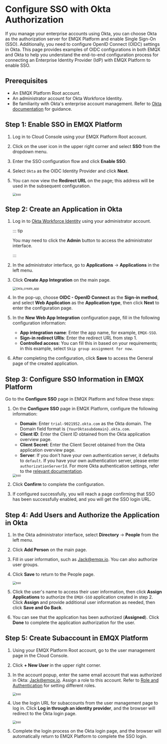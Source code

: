 # Configure SSO with Okta Authorization

If you manage your enterprise accounts using Okta, you can choose Okta as the authorization server for EMQX Platform and enable Single Sign-On (SSO). Additionally, you need to configure OpenID Connect (OIDC) settings in Okta. This page provides examples of OIDC configurations in both EMQX and Okta to help you understand the end-to-end configuration process for connecting an Enterprise Identity Provider (IdP) with EMQX Platform to enable SSO.

## Prerequisites

- An EMQX Platform Root account.
- An administrator account for Okta Workforce Identity.
- Be familiarity with Okta's enterprise account management. Refer to [Okta documentation](https://help.okta.com/oie/en-us/content/topics/identity-engine/oie-get-started.htm) for guidance.

## Step 1: Enable SSO in EMQX Platform

1. Log in to Cloud Console using your EMQX Platform Root account.

2. Click on the user icon in the upper right corner and select **SSO** from the dropdown menu.

3. Enter the SSO configuration flow and click **Enable SSO**.

4. Select `Okta` as the OIDC Identity Provider and click **Next**.

5. You can now view the **Redirect URL** on the page; this address will be used in the subsequent configuration.

   <img src="./_assets/sso2.png" alt="sso" style="zoom:67%;" />

## Step 2: Create an Application in Okta

1. Log in to [Okta Workforce Identity](https://www.okta.com/workforce-identity/) using your administrator account.

   ::: tip

   You may need to click the **Admin** button to access the administrator interface.

   :::

2. In the administrator interface, go to **Applications** -> **Applications** in the left menu.

3. Click **Create App Integration** on the main page.

   <img src="./_assets/Okta_create_app.png" alt="Okta_create_app" style="zoom:67%;" />

4. In the pop-up, choose **OIDC - OpenID Connect** as the **Sign-in method**, and select **Web Application** as the **Application type**, then click **Next** to enter the configuration page.

5. In the **New Web App Integration** configuration page, fill in the following configuration information:

   - **App integration name**: Enter the app name, for example, `EMQX-SSO`.
   - **Sign-in redirect URIs**: Enter the redirect URL from step 1.
   - **Controlled access**: You can fill this in based on your requirements; in this example, select `Skip group assignment for now`.

6. After completing the configuration, click **Save** to access the General page of the created application.

## Step 3: Configure SSO Information in EMQX Platform

Go to the **Configure SSO** page in EMQX Platform and follow these steps:

1. On the **Configure SSO** page in EMQX Platform, configure the following information:

   - **Domain**: Enter `trial-9021952.okta.com` as the Okta domain. The Domain field format is `{YourOktasubdomain}.okta.com`.
   - **Client ID**: Enter the Client ID obtained from the Okta application overview page.
   - **Client Secret**: Enter the Client Secret obtained from the Okta application overview page.
   - **Server**: If you don't have your own authentication server, it defaults to `default`. If you have your own authentication server, please enter `authorizationServerId`. For more Okta authentication settings, refer to the [relevant documentation](https://developer.okta.com/docs/concepts/auth-servers/).

   <img src="./_assets/okta_2.png" alt="sso" style="zoom:67%;" />

2. Click **Confirm** to complete the configuration.

3. If configured successfully, you will reach a page confirming that SSO has been successfully enabled, and you will get the SSO login URL.

## Step 4: Add Users and Authorize the Application in Okta

1. In the Okta administrator interface, select **Directory** -> **People** from the left menu.

2. Click **Add Person** on the main page.

3. Fill in user information, such as [Jack@emqx.io](mailto:Jack@emqx.io). You can also authorize user groups.

4. Click **Save** to return to the People page.

   <img src="./_assets/okta_3.png" alt="sso" style="zoom:67%;" />

5. Click the user's name to access their user information, then click **Assign Applications** to authorize the `EMQX-SSO` application created in step 2. Click **Assign** and provide additional user information as needed, then click **Save and Go Back**.

6. You can see that the application has been authorized (**Assigned**). Click **Done** to complete the application authorization for the user.

## Step 5: Create Subaccount in EMQX Platform

1. Using your EMQX Platform Root account, go to the user management page in the Cloud Console.

2. Click **+ New User** in the upper right corner.

3. In the account popup, enter the same email account that was authorized in Okta: [Jack@emqx.io](mailto:Jack@emqx.io). Assign a role to this account. Refer to [Role and Authentication](./role.md) for setting different roles.

   <img src="./_assets/sso3.png" alt="sso" style="zoom:67%;" />

4. Use the login URL for subaccounts from the user management page to log in. Click **Log in through an identity provider**, and the browser will redirect to the Okta login page.

   <img src="./_assets/sso4.png" alt="sso" style="zoom:67%;" />

5. Complete the login process on the Okta login page, and the browser will automatically return to EMQX Platform to complete the SSO login.
